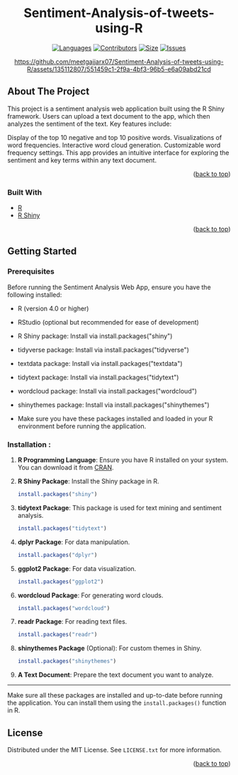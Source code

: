 <div align="center">
<h1 align="center">Sentiment-Analysis-of-tweets-using-R</h3>

[![Languages][language-shield]][language-url]
[![Contributors][contri-shield]][contri-url]
[![Size][size-shield]][size-url]
[![Issues][issues-shield]][issues-url]

https://github.com/meetgajjarx07/Sentiment-Analysis-of-tweets-using-R/assets/135112807/551459c1-2f9a-4bf3-96b5-e6a09abd21cd




</div>



## About The Project



This project is a sentiment analysis web application built using the R Shiny framework. Users can upload a text document to the app, which then analyzes the sentiment of the text. Key features include:

Display of the top 10 negative and top 10 positive words.
Visualizations of word frequencies.
Interactive word cloud generation.
Customizable word frequency settings.
This app provides an intuitive interface for exploring the sentiment and key terms within any text document.

<p align="right">(<a href="#top">back to top</a>)</p>


### Built With

* [R](https://www.r-project.org/)
* [R Shiny](https://shiny.posit.co/)


<p align="right">(<a href="#top">back to top</a>)</p>

## Getting Started

### Prerequisites
Before running the Sentiment Analysis Web App, ensure you have the following installed:

 - R (version 4.0 or higher)
 - RStudio (optional but recommended for ease of development)
 - R Shiny package: Install via install.packages("shiny")
 - tidyverse package: Install via install.packages("tidyverse")
 - textdata package: Install via install.packages("textdata")
 - tidytext package: Install via install.packages("tidytext")
 - wordcloud package: Install via install.packages("wordcloud")
 - shinythemes package: Install via install.packages("shinythemes")

 - Make sure you have these packages installed and loaded in your R environment before running the application.

### Installation :

1. **R Programming Language**: Ensure you have R installed on your system. You can download it from [CRAN](https://cran.r-project.org/).

2. **R Shiny Package**: Install the Shiny package in R.
   ```R
   install.packages("shiny")
   ```

3. **tidytext Package**: This package is used for text mining and sentiment analysis.
   ```R
   install.packages("tidytext")
   ```

4. **dplyr Package**: For data manipulation.
   ```R
   install.packages("dplyr")
   ```

5. **ggplot2 Package**: For data visualization.
   ```R
   install.packages("ggplot2")
   ```

6. **wordcloud Package**: For generating word clouds.
   ```R
   install.packages("wordcloud")
   ```

7. **readr Package**: For reading text files.
   ```R
   install.packages("readr")
   ```

8. **shinythemes Package** (Optional): For custom themes in Shiny.
   ```R
   install.packages("shinythemes")
   ```

9. **A Text Document**: Prepare the text document you want to analyze.

---

Make sure all these packages are installed and up-to-date before running the application. You can install them using the `install.packages()` function in R.
## License

Distributed under the MIT License. See `LICENSE.txt` for more information.

<p align="right">(<a href="#top">back to top</a>)</p>


[contri-shield]: https://img.shields.io/github/contributors/meetgajjarx07/Sentiment-Analysis-of-tweets-using-R?style=for-the-badge
[contri-url]: #


[size-shield]: https://img.shields.io/github/repo-size/meetgajjarx07/Sentiment-Analysis-of-tweets-using-R?style=for-the-badge
[size-url]: #

[issues-shield]: https://img.shields.io/github/issues/meetgajjarx07/Sentiment-Analysis-of-tweets-using-R?style=for-the-badge
[issues-url]: #

[language-shield]: https://img.shields.io/github/languages/count/meetgajjarx07/Sentiment-Analysis-of-tweets-using-R?style=for-the-badge
[language-url]: #

[product-screenshot]: Media/Home.png
